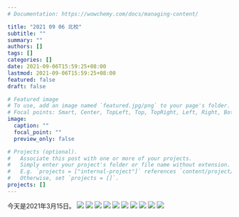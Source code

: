 ```yaml
---
# Documentation: https://wowchemy.com/docs/managing-content/

title: "2021 09 06 北校"
subtitle: ""
summary: ""
authors: []
tags: []
categories: []
date: 2021-09-06T15:59:25+08:00
lastmod: 2021-09-06T15:59:25+08:00
featured: false
draft: false

# Featured image
# To use, add an image named `featured.jpg/png` to your page's folder.
# Focal points: Smart, Center, TopLeft, Top, TopRight, Left, Right, BottomLeft, Bottom, BottomRight.
image:
  caption: ""
  focal_point: ""
  preview_only: false

# Projects (optional).
#   Associate this post with one or more of your projects.
#   Simply enter your project's folder or file name without extension.
#   E.g. `projects = ["internal-project"]` references `content/project/deep-learning/index.md`.
#   Otherwise, set `projects = []`.
projects: []
---
```

今天是2021年3月15日。
![](p1.png)
![](p2.png)
![](p3.png)
![](p4.png)
![](p5.png)
![](p6.png)
![](p7.png)
![](p8.png)
![](p9.png)
![](p10.png)


